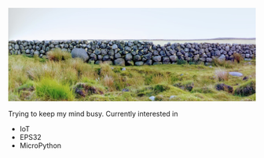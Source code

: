 
![Mournes](https://github.com/deanstheory/deanstheory/blob/master/mournes.jpg)


Trying to keep my mind busy. Currently interested in 
- IoT
- EPS32
- MicroPython



